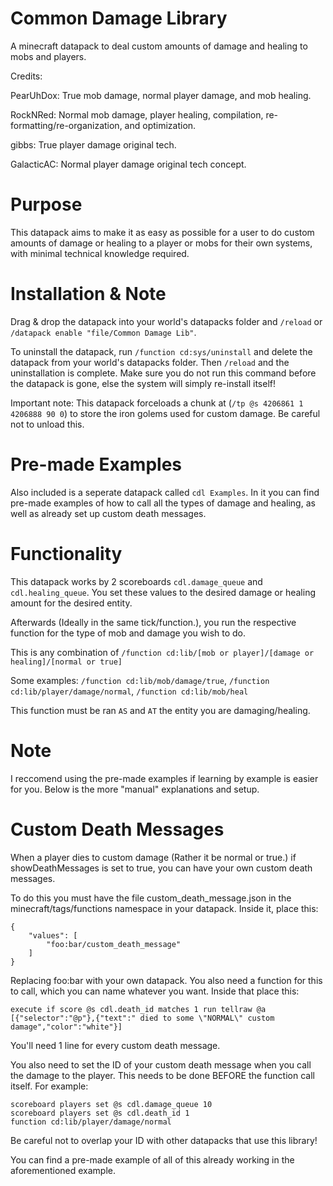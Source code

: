 # Common Damage Library
A minecraft datapack to deal custom amounts of damage and healing to mobs and players.

Credits:

PearUhDox: True mob damage, normal player damage, and mob healing.

RockNRed: Normal mob damage, player healing, compilation, re-formatting/re-organization, and optimization.

gibbs: True player damage original tech.

GalacticAC: Normal player damage original tech concept.

# Purpose

This datapack aims to make it as easy as possible for a user to do custom amounts of damage or healing to a player or mobs for their own systems, with minimal technical knowledge required.

# Installation & Note

Drag & drop the datapack into your world's datapacks folder and `/reload` or `/datapack enable "file/Common Damage Lib"`.

To uninstall the datapack, run `/function cd:sys/uninstall` and delete the datapack from your world's datapacks folder.
Then `/reload` and the uninstallation is complete. Make sure you do not run this command before the datapack is gone, else the system will simply re-install itself!

Important note: This datapack forceloads a chunk at (`/tp @s 4206861 1 4206888 90 0`) to store the iron golems used for custom damage. Be careful not to unload this.

# Pre-made Examples

Also included is a seperate datapack called `cdl Examples`. In it you can find pre-made examples of how to call all the types of damage and healing, as well as already set up custom death messages.


# Functionality

This datapack works by 2 scoreboards `cdl.damage_queue` and `cdl.healing_queue`. You set these values to the desired damage or healing amount for the desired entity.

Afterwards (Ideally in the same tick/function.), you run the respective function for the type of mob and damage you wish to do.

This is any combination of `/function cd:lib/[mob or player]/[damage or healing]/[normal or true]`

Some examples: `/function cd:lib/mob/damage/true`, `/function cd:lib/player/damage/normal`, `/function cd:lib/mob/heal`

This function must be ran `AS` and `AT` the entity you are damaging/healing.


# Note

I reccomend using the pre-made examples if learning by example is easier for you. Below is the more "manual" explanations and setup.

# Custom Death Messages

When a player dies to custom damage (Rather it be normal or true.) if showDeathMessages is set to true, you can have your own custom death messages.

To do this you must have the file custom_death_message.json in the minecraft/tags/functions namespace in your datapack.
Inside it, place this:
```
{
	"values": [
		"foo:bar/custom_death_message"
	]
}

```

Replacing foo:bar with your own datapack. You also need a function for this to call, which you can name whatever you want. Inside that place this:
```
execute if score @s cdl.death_id matches 1 run tellraw @a [{"selector":"@p"},{"text":" died to some \"NORMAL\" custom damage","color":"white"}]
```
You'll need 1 line for every custom death message.

You also need to set the ID of your custom death message when you call the damage to the player. This needs to be done BEFORE the function call itself.
For example:
```
scoreboard players set @s cdl.damage_queue 10
scoreboard players set @s cdl.death_id 1
function cd:lib/player/damage/normal
```
Be careful not to overlap your ID with other datapacks that use this library!

You can find a pre-made example of all of this already working in the aforementioned example.

